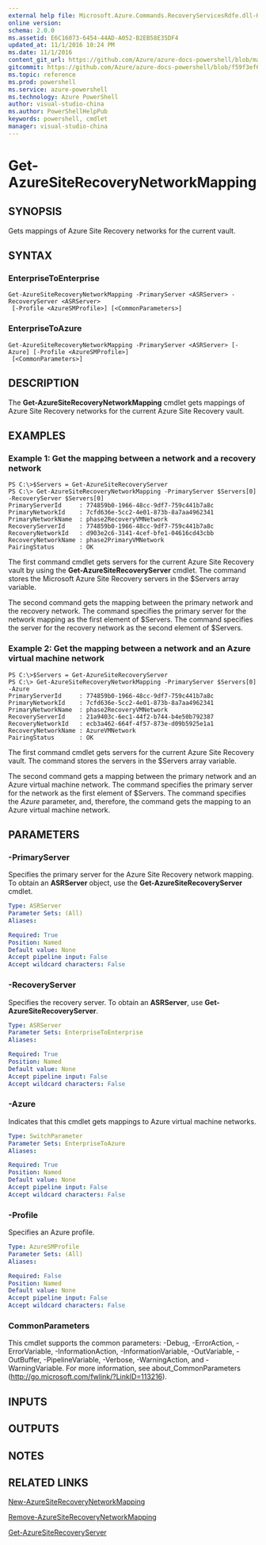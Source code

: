 ```yaml
---
external help file: Microsoft.Azure.Commands.RecoveryServicesRdfe.dll-Help.xml
online version: 
schema: 2.0.0
ms.assetid: E6C16073-6454-44AD-A052-B2EB58E35DF4
updated_at: 11/1/2016 10:24 PM
ms.date: 11/1/2016
content_git_url: https://github.com/Azure/azure-docs-powershell/blob/master/azureps-cmdlets-docs/ServiceManagement/Azure.SiteRecovery/v1.6.1/Get-AzureSiteRecoveryNetworkMapping.md
gitcommit: https://github.com/Azure/azure-docs-powershell/blob/f59f3ef60bc592383812213e69fd77ba950759ed/azureps-cmdlets-docs/ServiceManagement/Azure.SiteRecovery/v1.6.1/Get-AzureSiteRecoveryNetworkMapping.md
ms.topic: reference
ms.prod: powershell
ms.service: azure-powershell
ms.technology: Azure PowerShell
author: visual-studio-china
ms.author: PowerShellHelpPub
keywords: powershell, cmdlet
manager: visual-studio-china
---
```


# Get-AzureSiteRecoveryNetworkMapping

## SYNOPSIS
Gets mappings of Azure Site Recovery networks for the current vault.

## SYNTAX

### EnterpriseToEnterprise
```
Get-AzureSiteRecoveryNetworkMapping -PrimaryServer <ASRServer> -RecoveryServer <ASRServer>
 [-Profile <AzureSMProfile>] [<CommonParameters>]
```

### EnterpriseToAzure
```
Get-AzureSiteRecoveryNetworkMapping -PrimaryServer <ASRServer> [-Azure] [-Profile <AzureSMProfile>]
 [<CommonParameters>]
```

## DESCRIPTION
The **Get-AzureSiteRecoveryNetworkMapping** cmdlet gets mappings of Azure Site Recovery networks for the current Azure Site Recovery vault.

## EXAMPLES

### Example 1: Get the mapping between a network and a recovery network
```
PS C:\>$Servers = Get-AzureSiteRecoveryServer
PS C:\> Get-AzureSiteRecoveryNetworkMapping -PrimaryServer $Servers[0] -RecoveryServer $Servers[0]
PrimaryServerId     : 774859b0-1966-48cc-9df7-759c441b7a8c
PrimaryNetworkId    : 7cfd636e-5cc2-4e01-873b-8a7aa4962341
PrimaryNetworkName  : phase2RecoveryVMNetwork
RecoveryServerId    : 774859b0-1966-48cc-9df7-759c441b7a8c
RecoveryNetworkId   : d903e2c6-3141-4cef-bfe1-04616cd43cbb
RecoveryNetworkName : phase2PrimaryVMNetwork
PairingStatus       : OK
```

The first command cmdlet gets servers for the current Azure Site Recovery vault by using the **Get-AzureSiteRecoveryServer** cmdlet.
The command stores the Microsoft Azure Site Recovery servers in the $Servers array variable.

The second command gets the mapping between the primary network and the recovery network.
The command specifies the primary server for the network mapping as the first element of $Servers.
The command specifies the server for the recovery network as the second element of $Servers.

### Example 2: Get the mapping between a network and an Azure virtual machine network
```
PS C:\>$Servers = Get-AzureSiteRecoveryServer
PS C:\> Get-AzureSiteRecoveryNetworkMapping -PrimaryServer $Servers[0] -Azure
PrimaryServerId     : 774859b0-1966-48cc-9df7-759c441b7a8c
PrimaryNetworkId    : 7cfd636e-5cc2-4e01-873b-8a7aa4962341
PrimaryNetworkName  : phase2RecoveryVMNetwork
RecoveryServerId    : 21a9403c-6ec1-44f2-b744-b4e50b792387
RecoveryNetworkId   : ecb3a462-664f-4f57-873e-d09b5925e1a1
RecoveryNetworkName : AzureVMNetwork
PairingStatus       : OK
```

The first command cmdlet gets servers for the current Azure Site Recovery vault.
The command stores the servers in the $Servers array variable.

The second command gets a mapping between the primary network and an Azure virtual machine network.
The command specifies the primary server for the network as the first element of $Servers.
The command specifies the *Azure* parameter, and, therefore, the command gets the mapping to an Azure virtual machine network.

## PARAMETERS

### -PrimaryServer
Specifies the primary server for the Azure Site Recovery network mapping.
To obtain an **ASRServer** object, use the **Get-AzureSiteRecoveryServer** cmdlet.

```yaml
Type: ASRServer
Parameter Sets: (All)
Aliases: 

Required: True
Position: Named
Default value: None
Accept pipeline input: False
Accept wildcard characters: False
```

### -RecoveryServer
Specifies the recovery server.
To obtain an **ASRServer**, use **Get-AzureSiteRecoveryServer**.

```yaml
Type: ASRServer
Parameter Sets: EnterpriseToEnterprise
Aliases: 

Required: True
Position: Named
Default value: None
Accept pipeline input: False
Accept wildcard characters: False
```

### -Azure
Indicates that this cmdlet gets mappings to Azure virtual machine networks.

```yaml
Type: SwitchParameter
Parameter Sets: EnterpriseToAzure
Aliases: 

Required: True
Position: Named
Default value: None
Accept pipeline input: False
Accept wildcard characters: False
```

### -Profile
Specifies an Azure profile.

```yaml
Type: AzureSMProfile
Parameter Sets: (All)
Aliases: 

Required: False
Position: Named
Default value: None
Accept pipeline input: False
Accept wildcard characters: False
```

### CommonParameters
This cmdlet supports the common parameters: -Debug, -ErrorAction, -ErrorVariable, -InformationAction, -InformationVariable, -OutVariable, -OutBuffer, -PipelineVariable, -Verbose, -WarningAction, and -WarningVariable. For more information, see about_CommonParameters (http://go.microsoft.com/fwlink/?LinkID=113216).

## INPUTS

## OUTPUTS

## NOTES

## RELATED LINKS

[New-AzureSiteRecoveryNetworkMapping](xref:ServiceManagement/Azure.SiteRecovery/v1.6.1/New-AzureSiteRecoveryNetworkMapping.md)

[Remove-AzureSiteRecoveryNetworkMapping](xref:ServiceManagement/Azure.SiteRecovery/v1.6.1/Remove-AzureSiteRecoveryNetworkMapping.md)

[Get-AzureSiteRecoveryServer](xref:ServiceManagement/Azure.SiteRecovery/v1.6.1/Get-AzureSiteRecoveryServer.md)



